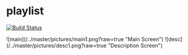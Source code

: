 # playlist
[![Build Status](https://travis-ci.org/guliash/playlist.svg?branch=master)](https://travis-ci.org/guliash/playlist)
<div>
    ![main](/../master/pictures/main1.png?raw=true "Main Screen")
    ![desc](/../master/pictures/desc1.png?raw=true "Description Screen")
</div>